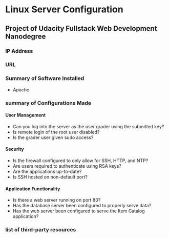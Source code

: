 
# Linux Server Configuration
## Project of Udacity Fullstack Web Development Nanodegree

### IP Address


### URL


### Summary of Software Installed
* Apache

### summary of Configurations Made


#### User Management
- Can you log into the server as the user grader using the submitted key?
- Is remote login of the root user disabled?
- Is the grader user given sudo access?

#### Security
- Is the firewall configured to only allow for SSH, HTTP, and NTP?
- Are users required to authenticate using RSA keys?
- Are the applications up-to-date?
- Is SSH hosted on non-default port?

#### Application Functionality
- Is there a web server running on port 80?
- Has the database server been configured to properly serve data?
- Has the web server been configured to serve the Item Catalog application?


### list of third-party resources
